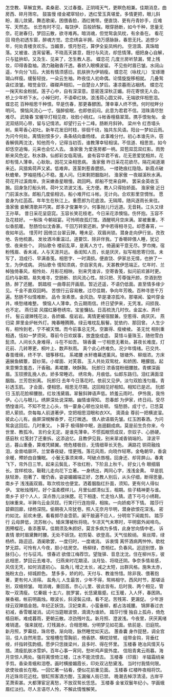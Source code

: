 <!-- { "loadSidebar": true } -->
怎空教、草解宜男。柔桑密、又过春蚕。正阴晴天气，更瞑色相兼。佳期消息，曲房西、碎月筛帘。 
鼓笛慢
缕金裙窣轻纱，透红莹玉真堪爱。多情更把，眼儿斜盼，眉儿敛黛。舞态歌阑，困偎香脸，酒红微带。便直饶、更有丹青妙手，应难写、天然态。 
长恐有时不见，每饶伊、百般娇騃。眼穿肠断，如今千种，思量无奈。花谢春归，梦回云散，欲寻难再。暗消魂，但觉鸳衾凤枕，有余香在。 
看花回
晓色初透东窗，醉魂方觉。恋恋绣衾半拥，动万感脉脉，春思无托。追想少年，何处青楼贪欢乐。当媚景，恨月愁花，算伊全妄凤帏约。 
空泪滴、真珠暗落。又被谁、连宵留著。不晓高天甚意，既付与风流，却恁情薄。细把身心自解，只与猛拚却。又及生、见来了，怎生教人恶。 
蝶恋花
几度兰房听禁漏，臂上残妆，印得香盈袖。酒力融融香汗透。春娇入眼横波留。 
不见些时眉已皱。水阔山遥，乍向分飞后。大抵有情须感旧。肌肤拚为伊销瘦。 
蝶恋花（咏枕儿）
宝琢珊瑚山样瘦。缓髻轻拢，一朵云生袖。昨夜佳人初命偶。论情旋旋移相就。 
几叠鸳衾红浪皱。暗觉金钗，磔磔声相扣。一自楚台人梦后。凄凉暮雨沾裀绣。 
蝶恋花
一掬天和金粉腻。莲子心中，自有深深意。意密莲深秋正媚。将花寄恨无人会。 
桥上少年桥下水。小棹归时，不语牵红袂。浪浅荷心圆又碎。无端欲伴相思泪。 
蝶恋花
百种相思千种恨。早是伤春，那更春醪困。薄幸辜人终不愤。何时枕畔分明问。 
懊恼风流心一寸。强醉偷眠，也即依前闷。此意为君君不信。泪珠滴尽愁难尽。 
武陵春
宝幄华灯相见夜，妆脸小桃红。斗帐香檀翡翠笼。携手恨匆匆。 
金泥双结同心带，留与记情浓。却望行云十二峰。肠断月斜钟。 
梁州令
红杏墙头树。紫萼香心初吐。新年花发旧时枝，徘徊千绕，独共东风语。阳台一梦如云雨。为问今何处。离情别恨多少，条条结向垂杨缕。 
此事难分付。初心本谁先许。窃香解佩两沈沈，知他而今，记得当初否。谁教薄幸轻相误。不信道、相思苦。如今却恁空追悔，元来也会忆人去。 
渔家傲
为爱莲房都一柄。双苞双蕊双红影。雨势断来风色定。秋水静。仙郎彩女临鸾镜。 
妾有容华君不省。花无恩爱犹相并。花却有情人薄幸。心耿耿。因花又染相思病。 
渔家傲
昨日采花花欲尽。隔花闻道潮来近。风猎紫荷声又紧。低难奔。莲茎刺惹香腮损。 
一缕艳痕红隐隐。新霞点破秋蟾晕。罗袖挹残心不稳。羞人问。归来剩把胭脂衬。 
渔家傲
一夜越溪秋水满。荷花开过溪南岸。贪采嫩香星眼慢。疏回眄。郎船不觉来自畔。 
罢采金英收玉腕。回身急打船头转。荷叶又浓波又浅。无方便。教人只得抬娇面。 
渔家傲
近日门前溪水涨。郎船几度偷相访。船小难开红斗帐。无计向。合欢影里空惆怅。 
愿妾身为红菡萏。年年生在秋江上。重愿郎为花底浪。无隔障。随风逐雨长来往。 
渔家傲
妾解清歌并巧笑。郎多才俊兼年少。何事抛儿行远道。无音耗。江头又绿王孙草。 
昔日采花呈窈窕。玉容长笑花枝老。今日采花添懊恼。伤怀抱。玉容不及花枝好。 
一斛珠
今朝祖宴。可怜明夜孤灯馆。酒醒明月空床满。翠被重重，不似香肌暖。 
愁肠恰似沈香篆。千回万转萦还断。梦中若得相寻见。却愿春宵，一夜如年远。 
惜芳时
因倚兰台翠云亸。睡未足、双眉尚锁。潜身走向伊行坐。孜孜地、告他梳裹。 
发妆酒冷重温过。道要饮、除非伴我。丁香嚼碎偎人睡，犹记恨、夜来些个。 
洞仙歌令
楼前乱草，是离人方寸。倚遍阑干意无尽。罗巾掩，宿粉残眉、香未减，人与天涯共远。 
香闺知人否，长是厌厌，拟写相思寄归信。未写了，泪成行、早满香笺。相思字、一时滴损。便直饶、伊家总无情，也拚了一生，为伊成病。 
洞仙歌令
情知须病，奈自家先肯。天甚教伊恁端正。忆年时、兰棹独倚春风，相怜处、月影花相映。 
别来凭谁诉，空寄香笺，拟问前欢甚时更。后约与新期，易失难寻，空肠断、损风流心性。除只把、芳尊强开颜，奈酒到愁肠，醉了还醒。 
鹊踏枝
一曲尊前开画扇。暂近还遥，不语仍低面。直至情多缘少见。千金不直双回眄。 
苦恨行云容易散。过尽佳期，争向年芳晚。百种寻思千万遍。愁肠不似情难断。 
品令
渐素景。金风劲。早是凄凉孤冷。那堪闻、蛩吟穿金井。唤愁绪难整。 
懊恼人人薄幸。负云期雨信。终日望伊来，无凭准。闷损我、也不定。 
燕归梁
风摆红藤卷绣帘。宝鉴慵拈。日高梳洗几时忺。金盆水、弄纤纤。 
髻云谩亸残花淡，各娇媚、瘦岩岩。离情更被宿酲兼。空惹得、病厌厌。 
燕归梁
屏里金炉帐外灯。掩春睡腾腾。绿云堆枕乱鬅鬙。犹依约、那回曾。 
人生少有，相怜到老，宁不被天憎。而今前事总无凭。空赢得、瘦棱棱。 
圣无忧
相别重相遇，恬如一梦须臾。尊前今日欢娱事，放盏旋成虚。 
莫惜斗量珠玉，随他雪白髭须。人间长久身难得，斗在不如吾。 
锦香囊
一寸相思无著处。甚夜长难度。灯花前、几转寒更，桐叶上、数声秋雨。 
真个此心终难负。况少年情绪。已交共、春茧缠绵，终不学、钿筝移柱。 
系裙腰
水轩檐幕透薰风。银塘外、柳烟浓。方床遍展鱼鳞簟，碧纱笼。小墀面、对芙蓉。 
玉人共处双鸳枕，和娇困、睡朦胧。起来意懒含羞态，汗香融。素裙腰，映酥胸。 
阮郎归
浓香搓粉细腰肢。青螺深画眉。玉钗撩乱挽人衣。娇多常睡迟。 
绣帘角，月痕低。仙郎东路归。泪红满面湿胭脂。兰芳怨别离。 
阮郎归
去年今日落花时。依前又见伊。淡匀双脸浅匀眉。青衫透玉肌。 
才会面，便相思。相思无尽期。这回相见好相知。相知已是迟。 
阮郎归
玉肌花脸柳腰肢。红妆浅黛眉。翠鬟斜亸语声低。娇羞云雨时。 
伊怜我，我怜伊。心儿与眼儿。绣屏深处说深期。幽情谁得知。 
怨春郎
为伊家，终日闷。受尽恓惶谁问。不知不觉上心头，悄一霎身心顿也没处顿。 
恼愁肠，成寸寸。已恁莫把人萦损。奈每每人前道著伊，空把相思泪眼和衣XX。 
滴滴金
尊前一把横波溜。彼此心儿有。曲屏深幌解香罗，花灯微透。 
偎人欲语眉先皱。红玉困春酒。为问鸳衾这回后。几时重又。 
卜算子
极得醉中眠，迤逦翻成病。莫是前生负你来，今世里、教孤冷。 
言约全无定。是谁先薄幸。不惯孤眠惯成双，奈奴子、心肠硬。 
感庭秋
红笺封了还重拆。这添追忆。且教伊见我，别来翠减香销端的。 
渌波平远，暮山重叠，算难凭鳞翼。倚危楼极目，无情细草长天色。 
满路花
铜荷融烛泪，金兽啮扉环。兰堂春夜疑，惜更残。落花风雨，向晓作轻寒。金龟朝早，香衾余暖，殢娇由自慵眠。 
小鬟无事须来唤，呵破点唇檀。回身还、却背屏山。春禽飞下，帘外日三竿。起来云鬓乱，不妆红粉，下阶且上秋千。 
好女儿令
眼细眉长。宫样梳妆。靸鞋儿走向花下立著。一身绣出，两同心字，浅浅金黄。 
早是肌肤轻渺，抱著了、暖仍香。姿姿媚媚端正好，怎教人别后，从头仔细，断得思量。 
南乡子
浅浅画双眉。取次梳妆也便宜。洒着胭脂红扑面，须知。更有何人得似伊。 
宝帐烛残时。好个温柔模样儿。月里仙郎清似玉，相期。些子精神更与谁。 
南乡子
好个人人，深点唇儿淡抹腮。花下相逢、忙走怕人猜。遗下弓弓小绣鞋。 
刬袜重来。半亸乌云金凤钗。行笑行行连抱得，相挨。一向娇痴不下情。 
踏莎行
碧藓回廊，绿杨深院。偷期夜入帘犹卷。照人无奈月华明，潜身欲恨花深浅。 
密约如沈。前欢未便。看看掷尽金壶箭。阑干敲遍不应人，分明帘下闻裁剪。 
踏莎行
云母屏低，流苏帐小。矮床薄被秋将晓。乍凉天气未寒时，平明窗外闻啼鸟。 
困殢榴花，香添蕙草。佳期须及朱颜好。莫言多病为多情，此身甘向情中老。 
诉衷情
歌时眉黛舞时腰。无处不妖饶。初剪菊、欲登高。天气怯鲛绡。 
紫丝障，绿杨桥。路迢迢。酒阑歌罢，一度归时，一度魂消。 
诉衷情
离怀酒病两忡忡。欹枕梦无踪。可怜有人今夜，胆小怯房空。 
杨柳绿，杏梢红。负春风。迢迢别恨，脉脉归心，付与征鸿。 
恨春迟
欲借江梅荐饮。望陇驿、音息沈沈。住在柳州东，彼此相思，梦回云去难寻。 
归燕来时花期浸。淡月坠、将晓还阴。争奈多情易感，风信无凭，如何消遣初心。 
盐角儿
增之太长，减之太短，出群风格。施朱太赤，施粉太白，倾城颜色。 
慧多多，娇的的。天付与、教谁怜惜。除非我、偎著抱著，更有何人消得。 
盐角儿
人生最苦，少年不得，鸳帏相守。西风时节，那堪话别，双蛾频皱。 
暗消魂，重回首。奈心儿里、彼此皆有。后时我、两个相见，管取一双清瘦。 
忆秦娥
十五六，脱罗裳，长恁黛眉蹙。红玉暖，入人怀，春困熟。 
展香裀，帐前明画烛。眼波长，斜浸鬓云绿。看不足。苦残宵、更漏促。 
少年游
绿云双亸插金翘。年纪正妖饶。汉妃束素，小蛮垂柳，都占洛城腰。 
锦屏春过衣初减，香雪暖凝消。试问当筵眼波恨，滴滴为谁娇。 
踏莎行慢
独自上孤舟，倚危樯目断。难成暮雨，更朝云散。凉劲残叶乱。新月照、澄波浅。今夜里，厌厌离绪难销遣。 
强来就枕，灯残漏水，合相思眼。分明梦见如花面。依前是、旧庭院。新月照，罗幕挂，珠帘卷。渐向晓，脉然睡觉如天远。 
蕙香囊
身作琵琶，调全宫羽，佳人自然用意。宝檀槽在雪胸前，倚香脐、横枕琼臂。 
组带金钩，背垂红绶，纤指转弦韵细。愿伊只恁拨梁州，且多时、得在怀里。 
玉楼春
艳冶风情天与措。清瘦肌肤冰雪妒。百年心事一宵同，愁听鸡声窗外度。 
信阻青禽云雨暮。海月空惊人两处。强将离恨倚江楼，江水不能流恨去。 
玉楼春（印眉）
半辐霜绡亲手剪。香染青蛾和泪卷。画时横接媚霞长，印处双沾愁黛浅。 
当时付我情何限。欲使妆痕长在眼。一回忆著一拈看，便似花前重见面。 
玉楼春
红楼昨夜相将饮。月近珠帘花近枕。银缸照客酒方酣，玉漏催人街已禁。 
晚潮去棹浮清浸。古岸平芜萧索甚。大都薄宦足离愁，不放双鸳长恁恁。 
玉楼春
金雀双鬟年纪小。学画蛾眉红淡扫。尽人言语尽人怜，不解此情惟解笑。 

